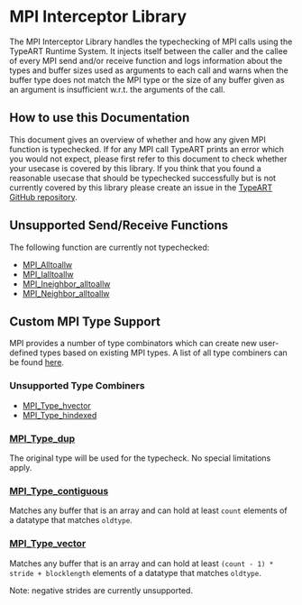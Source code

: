# MPI Interceptor Library

The MPI Interceptor Library handles the typechecking of MPI calls using the
TypeART Runtime System. It injects itself between the caller and the callee of
every MPI send and/or receive function and logs information about the types and
buffer sizes used as arguments to each call and warns when the buffer type does
not match the MPI type or the size of any buffer given as an argument is
insufficient w.r.t. the arguments of the call.

## How to use this Documentation

This document gives an overview of whether and how any given MPI function is
typechecked. If for any MPI call TypeART prints an error which you would not
expect, please first refer to this document to check whether your usecase is
covered by this library. If you think that you found a reasonable usecase that
should be typechecked successfully but is not currently covered by this library
please create an issue in the [TypeART GitHub repository](https://github.com/tudasc/TypeART/issues).

## Unsupported Send/Receive Functions

The following function are currently not typechecked:

- [MPI_Alltoallw](https://www.open-mpi.org/doc/v4.1/man3/MPI_Alltoallw.3.php)
- [MPI_Ialltoallw](https://www.open-mpi.org/doc/v4.1/man3/MPI_Ialltoallw.3.php)
- [MPI_Ineighbor_alltoallw](https://www.open-mpi.org/doc/v4.1/man3/MPI_Ineighbor_alltoallw.3.php)
- [MPI_Neighbor_alltoallw](https://www.open-mpi.org/doc/v4.1/man3/MPI_Neighbor_alltoallw.3.php)

## Custom MPI Type Support

MPI provides a number of type combinators which can create new user-defined
types based on existing MPI types. A list of all type combiners can be found
[here](https://www.open-mpi.org/doc/v4.1/man3/MPI_Type_get_envelope.3.php#toc8).

### Unsupported Type Combiners

- [MPI_Type_hvector](https://www.open-mpi.org/doc/v4.1/man3/MPI_Type_hvector.3.php)
- [MPI_Type_hindexed](https://www.open-mpi.org/doc/v4.1/man3/MPI_Type_hindexed.3.php)

### [MPI_Type_dup](https://www.open-mpi.org/doc/v4.1/man3/MPI_Type_dup.3.php)

The original type will be used for the typecheck. No special limitations apply.

### [MPI_Type_contiguous](https://www.open-mpi.org/doc/v4.1/man3/MPI_Type_contiguous.3.php)

Matches any buffer that is an array and can hold at least `count` elements of a
datatype that matches `oldtype`.

### [MPI_Type_vector](https://www.open-mpi.org/doc/v4.1/man3/MPI_Type_vector.3.php)

Matches any buffer that is an array and can hold at least `(count - 1) * stride + blocklength`
elements of a datatype that matches `oldtype`.

Note: negative strides are currently unsupported.
